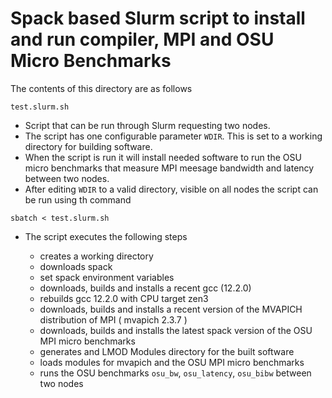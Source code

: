 # Spack based Slurm script to install and run compiler, MPI and OSU Micro Benchmarks

The contents of this directory are as follows

`test.slurm.sh`
   
   * Script that can be run through Slurm requesting two nodes. 
   * The script has one configurable parameter `WDIR`. This is set to a working directory for building software. 
   * When the script is run it will install needed software to run the OSU micro benchmarks that measure MPI meesage bandwidth and latency between two nodes.
   * After editing `WDIR` to a valid directory, visible on all nodes the script can be run using th command
     
    sbatch < test.slurm.sh 
     
   * The script executes the following steps
        
        - creates a working directory 
        - downloads spack
        - set spack environment variables
        - downloads, builds and installs a recent gcc (12.2.0)
        - rebuilds gcc 12.2.0 with CPU target zen3
        - downloads, builds and installs a recent version of the MVAPICH distribution of MPI ( mvapich 2.3.7 )
        - downloads, builds and installs the latest spack version of the OSU MPI micro benchmarks
        - generates and LMOD Modules directory for the built software
        - loads modules for mvapich and the OSU MPI micro benchmarks
        - runs the OSU benchmarks `osu_bw`, `osu_latency`, `osu_bibw` between two nodes
